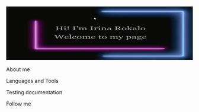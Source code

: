 ![Header](https://github.com/irinarokalo/irinarokalo/blob/main/assets/header3.png)

About me

Languages and Tools

Testing documentation

Follow me
